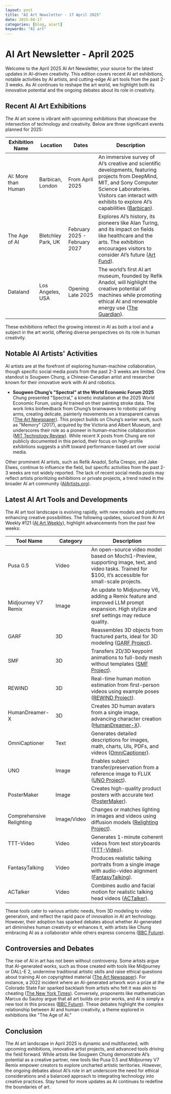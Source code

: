 ```yaml
---
layout: post
title: "AI Art Newsletter - 17 April 2025"
date: 2025-04-17
categories: [blog, aiart]
keywords: "AI art"
---
```


# AI Art Newsletter - April 2025

Welcome to the April 2025 AI Art Newsletter, your source for the latest updates in AI-driven creativity. This edition covers recent AI art exhibitions, notable activities by AI artists, and cutting-edge AI art tools from the past 2-3 weeks. As AI continues to reshape the art world, we highlight both its innovative potential and the ongoing debates about its role in creativity.

## Recent AI Art Exhibitions

The AI art scene is vibrant with upcoming exhibitions that showcase the intersection of technology and creativity. Below are three significant events planned for 2025:

| Exhibition Name     | Location           | Dates                         | Description                                                                                                                                                                                                                                                                                                             |
| ------------------- | ------------------ | ----------------------------- | ----------------------------------------------------------------------------------------------------------------------------------------------------------------------------------------------------------------------------------------------------------------------------------------------------------------------- |
| AI: More than Human | Barbican, London   | From April 2025               | An immersive survey of AI’s creative and scientific developments, featuring projects from DeepMind, MIT, and Sony Computer Science Laboratories. Visitors can interact with exhibits to explore AI’s capabilities ([Barbican](https://www.barbican.org.uk/hire/exhibition-hire-barbican-immersive/ai-more-than-human)). |
| The Age of AI       | Bletchley Park, UK | February 2025 - February 2027 | Explores AI’s history, its pioneers like Alan Turing, and its impact on fields like healthcare and the arts. The exhibition encourages visitors to consider AI’s future ([Art Fund](https://www.artfund.org/explore/exhibitions/2025/02/04/the-age-of-ai-678f788dd1eb2)).                                               |
| Dataland            | Los Angeles, USA   | Opening Late 2025             | The world’s first AI art museum, founded by Refik Anadol, will highlight the creative potential of machines while promoting ethical AI and renewable energy use ([The Guardian](https://www.theguardian.com/us-news/2024/sep/25/ai-art-museum-los-angeles-dataland)).                                                   |

These exhibitions reflect the growing interest in AI as both a tool and a subject in the art world, offering diverse perspectives on its role in human creativity.

## Notable AI Artists' Activities

AI artists are at the forefront of exploring human-machine collaboration, though specific social media posts from the past 2-3 weeks are limited. One standout is Sougwen Chung, a Chinese-Canadian artist and researcher known for their innovative work with AI and robotics.

- **Sougwen Chung’s "Spectral" at the World Economic Forum 2025**  
  Chung presented "Spectral," a kinetic installation at the 2025 World Economic Forum, using AI trained on their painting stroke data. The work links biofeedback from Chung’s brainwaves to robotic painting arms, creating delicate, painterly movements on a transparent canvas ([The Art Newspaper](https://www.theartnewspaper.com/2025/01/17/sougwen-chung-meet-the-boundary-pushing-pioneer-of-robot-art)). This project builds on Chung’s earlier work, such as "Memory" (2017), acquired by the Victoria and Albert Museum, and underscores their role as a pioneer in human-machine collaboration ([MIT Technology Review](https://www.technologyreview.com/2025/02/17/1111387/ai-sougwen-chung-art-robots-collaboration/)). While recent X posts from Chung are not publicly documented in this period, their focus on high-profile exhibitions suggests a shift toward performance-based art over social media.

Other prominent AI artists, such as Refik Anadol, Sofia Crespo, and Jake Elwes, continue to influence the field, but specific activities from the past 2-3 weeks are not widely reported. The lack of recent social media posts may reflect artists prioritizing exhibitions or private projects, a trend noted in the broader AI art community ([AIArtists.org](https://aiartists.org/)).

## Latest AI Art Tools and Developments

The AI art tool landscape is evolving rapidly, with new models and platforms enhancing creative possibilities. The following updates, sourced from AI Art Weekly #121 ([AI Art Weekly](https://aiartweekly.com/)), highlight advancements from the past few weeks:

| Tool Name                | Category    | Description                                                                                                                                                      |
| ------------------------ | ----------- | ---------------------------------------------------------------------------------------------------------------------------------------------------------------- |
| Pusa 0.5                 | Video       | An open-source video model based on Mochi1-Preview, supporting image, text, and video tasks. Trained for $100, it’s accessible for small-scale projects.         |
| Midjourney V7 Remix      | Image       | An update to Midjourney V6, adding a Remix feature and improved LLM prompt expansion. High stylize and sref settings may reduce quality.                         |
| GARF                     | 3D          | Reassembles 3D objects from fractured parts, ideal for 3D modeling ([GARF Project](https://ai4ce.github.io/GARF/)).                                              |
| SMF                      | 3D          | Transfers 2D/3D keypoint animations to full-body mesh without templates ([SMF Project](https://motionfields.github.io/)).                                        |
| REWIND                   | 3D          | Real-time human motion estimation from first-person videos using example poses ([REWIND Project](https://jyunlee.github.io/projects/rewind/)).                   |
| HumanDreamer-X           | 3D          | Creates 3D human avatars from a single image, advancing character creation ([HumanDreamer-X](https://humandreamer-x.github.io/)).                                |
| OmniCaptioner            | Text        | Generates detailed descriptions for images, math, charts, UIs, PDFs, and videos ([OmniCaptioner](https://alpha-innovator.github.io/OmniCaptioner-project-page)). |
| UNO                      | Image       | Enables subject transfer/preservation from a reference image to FLUX ([UNO Project](https://bytedance.github.io/UNO)).                                           |
| PosterMaker              | Image       | Creates high-quality product posters with accurate text ([PosterMaker](https://poster-maker.github.io)).                                                         |
| Comprehensive Relighting | Image/Video | Changes or matches lighting in images and videos using diffusion models ([Relighting Project](https://junyingw.github.io/paper/relighting)).                     |
| TTT-Video                | Video       | Generates 1-minute coherent videos from text storyboards ([TTT-Video](https://test-time-training.github.io/video-dit)).                                          |
| FantasyTalking           | Video       | Produces realistic talking portraits from a single image with audio-video alignment ([FantasyTalking](https://fantasy-amap.github.io/fantasy-talking/)).         |
| ACTalker                 | Video       | Combines audio and facial motion for realistic talking head videos ([ACTalker](https://harlanhong.github.io/publications/actalker/index.html)).                  |

These tools cater to various artistic needs, from 3D modeling to video generation, and reflect the rapid pace of innovation in AI art technology. However, their adoption has sparked debates about whether AI-generated art diminishes human creativity or enhances it, with artists like Chung embracing AI as a collaborator while others express concerns ([BBC Future](https://www.bbc.com/future/article/20241018-ai-art-the-end-of-creativity-or-a-new-movement)).

## Controversies and Debates

The rise of AI in art has not been without controversy. Some artists argue that AI-generated works, such as those created with tools like Midjourney or DALL-E 2, undermine traditional artistic skills and raise ethical questions about training AI on copyrighted material ([The Art Newspaper](https://www.theartnewspaper.com/keywords/artificial-intelligence)). For instance, a 2022 incident where an AI-generated artwork won a prize at the Colorado State Fair sparked backlash from artists who felt it was akin to cheating ([The New York Times](https://www.nytimes.com/2022/09/02/technology/ai-artificial-intelligence-artists.html)). Conversely, proponents like mathematician Marcus du Sautoy argue that all art builds on prior works, and AI is simply a new tool in this process ([BBC Future](https://www.bbc.com/future/article/20241018-ai-art-the-end-of-creativity-or-a-new-movement)). These debates highlight the complex relationship between AI and human creativity, a theme explored in exhibitions like "The Age of AI."

## Conclusion

The AI art landscape in April 2025 is dynamic and multifaceted, with upcoming exhibitions, innovative artist projects, and advanced tools driving the field forward. While artists like Sougwen Chung demonstrate AI’s potential as a creative partner, new tools like Pusa 0.5 and Midjourney V7 Remix empower creators to explore uncharted artistic territories. However, the ongoing debates about AI’s role in art underscore the need for ethical considerations and a balanced approach to integrating technology into creative practices. Stay tuned for more updates as AI continues to redefine the boundaries of art.

